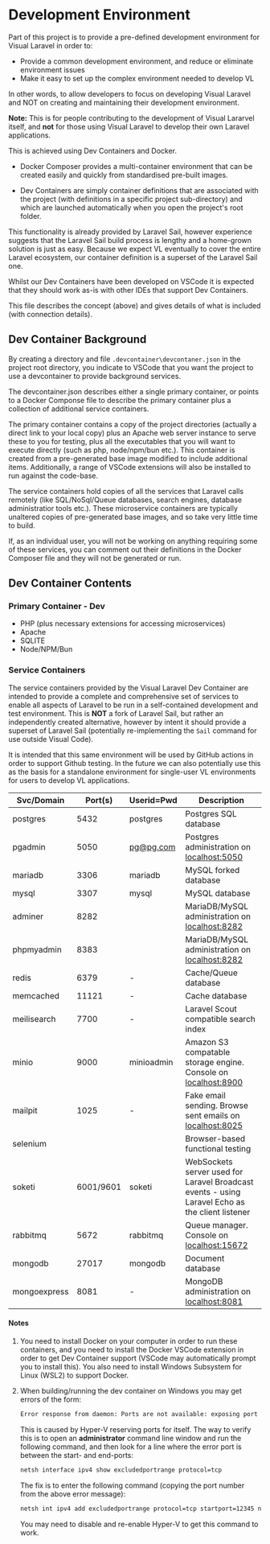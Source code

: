 # Development Environment

Part of this project is to provide a pre-defined development environment for Visual Laravel in order to:

- Provide a common development environment, and reduce or eliminate environment issues
- Make it easy to set up the complex environment needed to develop VL

In other words, to allow developers to focus on developing Visual Laravel and NOT on creating and maintaining their development environment.

**Note:** This is for people contributing to the development of
Visual Lararvel itself,
and **not** for those using Visual Laravel to develop their own
Laravel applications.

This is achieved using Dev Containers and Docker.

- Docker Composer provides a multi-container environment that can be
  created easily and quickly from standardised pre-built images.

- Dev Containers are simply container definitions
  that are associated with the project
  (with definitions in a specific project sub-directory)
  and which are launched automatically when you open the project's root folder.

This functionality is already provided by Laravel Sail,
however experience suggests that the Laravel Sail build process
is lengthy and a home-grown solution is just as easy.
Because we expect VL eventually to cover the entire Laravel ecosystem,
our container definition is a superset of the Laravel Sail one.

Whilst our Dev Containers have been developed on VSCode
it is expected that they should work as-is
with other IDEs that support Dev Containers.

This file describes the concept (above) and
gives details of what is included (with connection details).

## Dev Container Background

By creating a directory and file `.devcontainer\devcontaner.json`
in the project root directory, you indicate to VSCode that you
want the project to use a devcontainer to provide background services.

The devcontainer.json describes either a single primary container,
or points to a Docker Componse file to describe the primary container
plus a collection of additional service containers.

The primary container contains a copy of the project directories
(actually a direct link to your local copy)
plus an Apache web server instance to serve these to you for testing,
plus all the executables that you will want to execute directly
(such as php, node/npm/bun etc.).
This container is created from a pre-generated base image
modified to include additional items.
Additionally, a range of VSCode extensions will also be installed
to run against the code-base.

The service containers hold copies of all the services
that Laravel calls remotely
(like SQL/NoSql/Queue databases, search engines, database administratior tools etc.).
These microservice containers are typically  
unaltered copies of pre-generated base images,
and so take very little time to build.

If, as an individual user, you will not be working on anything
requiring some of these services,
you can comment out their definitions in the Docker Composer file
and they will not be generated or run.

## Dev Container Contents

### Primary Container - Dev

- PHP (plus necessary extensions for accessing microservices)
- Apache
- SQLITE
- Node/NPM/Bun

### Service Containers

The service containers provided by the Visual Laravel Dev Container
are intended to provide a complete and comprehensive set of
services to enable all aspects of Laravel
to be run in a self-contained development and test environment.
This is **NOT** a fork of Laravel Sail,
but rather an independently created alternative,
however by intent it should provide a superset of Laravel Sail
(potentially re-implementing the `Sail` command for use outside
Visual Code).

It is intended that this same environment will
be used by GitHub actions in order to support Github testing.
In the future we can also potentially use this as the basis for
a standalone environment for single-user VL environments
for users to develop VL applications.

| Svc/Domain   | Port(s)   | Userid=Pwd | Description                                                                                     |
| ------------ | --------- | ---------- | ----------------------------------------------------------------------------------------------- |
| postgres     | 5432      | postgres   | Postgres SQL database                                                                           |
| pgadmin      | 5050      | pg@pg.com  | Postgres administration on [localhost:5050](http://localhost:5050)                              |
| mariadb      | 3306      | mariadb    | MySQL forked database                                                                           |
| mysql        | 3307      | mysql      | MySQL database                                                                                  |
| adminer      | 8282      |            | MariaDB/MySQL administration on [localhost:8282](http://localhost:8282)                         |
| phpmyadmin   | 8383      |            | MariaDB/MySQL administration on [localhost:8282](http://localhost:8383)                         |
| redis        | 6379      | -          | Cache/Queue database                                                                            |
| memcached    | 11121     | -          | Cache database                                                                                  |
| meilisearch  | 7700      | -          | Laravel Scout compatible search index                                                           |
| minio        | 9000      | minioadmin | Amazon S3 compatable storage engine. Console on [localhost:8900](http://localhost:8900)         |
| mailpit      | 1025      | -          | Fake email sending. Browse sent emails on [localhost:8025](http://localhost:8025)               |
| selenium     |           |            | Browser-based functional testing                                                                |
| soketi       | 6001/9601 | soketi     | WebSockets server used for Laravel Broadcast events - using Laravel Echo as the client listener |
| rabbitmq     | 5672      | rabbitmq   | Queue manager. Console on [localhost:15672](http://localhost:15672)                             |
| mongodb      | 27017     | mongodb    | Document database                                                                               |
| mongoexpress | 8081      | -          | MongoDB administration on [localhost:8081](http://localhost:8081)                               |

#### Notes

1. You need to install Docker on your computer
   in order to run these containers,
   and you need to install the Docker VSCode extension
   in order to get Dev Container support
   (VSCode may automatically prompt you to install this).
   You also need to install Windows Subsystem for Linux (WSL2) to support Docker.

2. When building/running the dev container on Windows you may get
   errors of the form:

   ```txt
   Error response from daemon: Ports are not available: exposing port TCP 0.0.0.0:12345 -> 0.0.0.0:0: listen tcp 0.0.0.0:12345: bind: An attempt was made to access a socket in a way forbidden by its access permissions.
   ```

   This is caused by Hyper-V reserving ports for itself.
   The way to verify this is to
   open an **administrator** command line window
   and run the following command,
   and then look for a line where the error port
   is between the start- and end-ports:

   ```cmd
   netsh interface ipv4 show excludedportrange protocol=tcp
   ```

   The fix is to enter the following command
   (copying the port number from the above error message):

   ```cmd
   netsh int ipv4 add excludedportrange protocol=tcp startport=12345 numberofports=1
   ```

   You may need to disable and re-enable Hyper-V to get this command to work.
